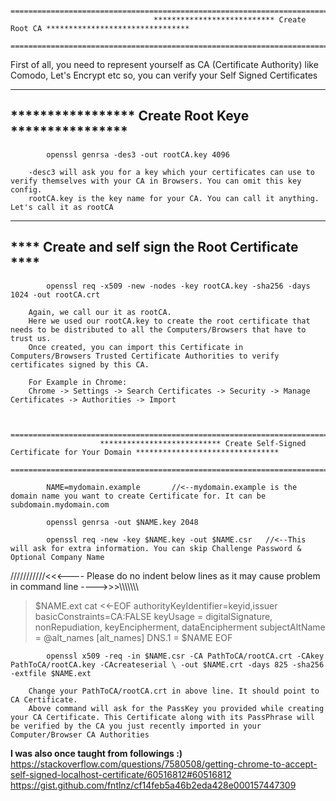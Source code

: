                                     ===========================================================================
                                    *************************** Create Root CA ********************************
                                    ===========================================================================

First of all, you need to represent yourself as CA (Certificate Authority) like Comodo, Let's Encrypt etc so, 
you can verify your Self Signed Certificates

---------------------------------------------------
***************** Create Root Keye ****************
---------------------------------------------------

            openssl genrsa -des3 -out rootCA.key 4096

        -desc3 will ask you for a key which your certificates can use to verify themselves with your CA in Browsers. You can omit this key config.
        rootCA.key is the key name for your CA. You can call it anything. Let's call it as rootCA


---------------------------------------------------
**** Create and self sign the Root Certificate ****
---------------------------------------------------

            openssl req -x509 -new -nodes -key rootCA.key -sha256 -days 1024 -out rootCA.crt

        Again, we call our it as rootCA. 
        Here we used our rootCA.key to create the root certificate that needs to be distributed to all the Computers/Browsers that have to trust us.
        Once created, you can import this Certificate in Computers/Browsers Trusted Certificate Authorities to verify certificates signed by this CA.

        For Example in Chrome:
        Chrome -> Settings -> Search Certificates -> Security -> Manage Certificates -> Authorities -> Import


                        ===========================================================================================================
                        *************************** Create Self-Signed Certificate for Your Domain ********************************
                        ===========================================================================================================

            NAME=mydomain.example       //<--mydomain.example is the domain name you want to create Certificate for. It can be subdomain.mydomain.com

            openssl genrsa -out $NAME.key 2048

            openssl req -new -key $NAME.key -out $NAME.csr   //<--This will ask for extra information. You can skip Challenge Password & Optional Company Name

///////////<<<---- Please do no indent below lines as it may cause problem in command line ---->>>\\\\\\\\\\\\\

>$NAME.ext cat <<-EOF
authorityKeyIdentifier=keyid,issuer
basicConstraints=CA:FALSE
keyUsage = digitalSignature, nonRepudiation, keyEncipherment, dataEncipherment
subjectAltName = @alt_names
[alt_names]
DNS.1 = $NAME
EOF

            openssl x509 -req -in $NAME.csr -CA PathToCA/rootCA.crt -CAkey PathToCA/rootCA.key -CAcreateserial \ -out $NAME.crt -days 825 -sha256 -extfile $NAME.ext

        Change your PathToCA/rootCA.crt in above line. It should point to CA Certificate.
        Above command will ask for the PassKey you provided while creating your CA Certificate. This Certificate along with its PassPhrase will be verified by the CA you just recently imported in your Computer/Browser CA Authorities
        
        
**I was also once taught from followings :)**
https://stackoverflow.com/questions/7580508/getting-chrome-to-accept-self-signed-localhost-certificate/60516812#60516812
https://gist.github.com/fntlnz/cf14feb5a46b2eda428e000157447309
